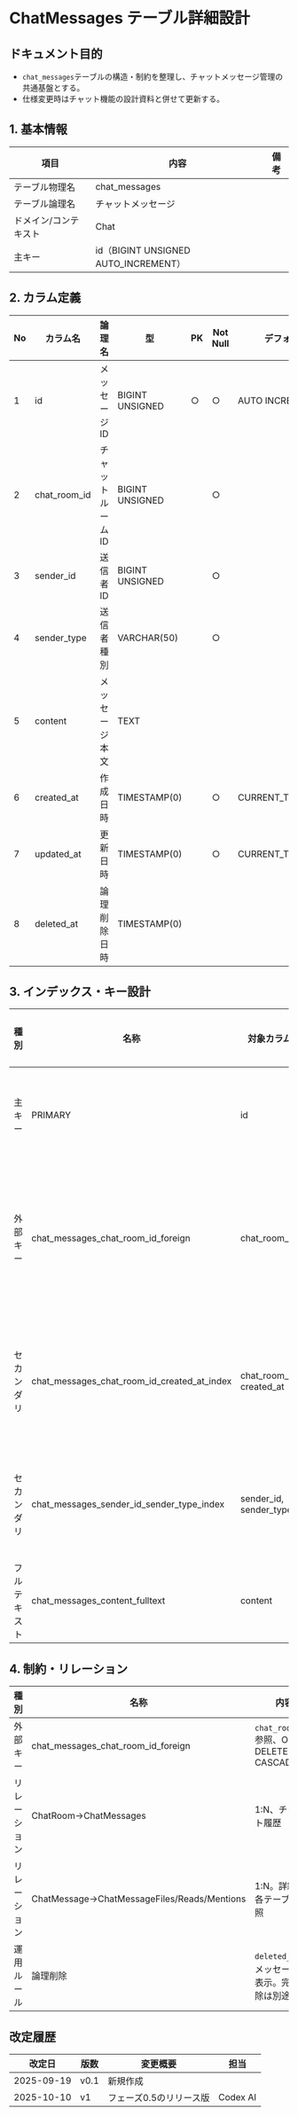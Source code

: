# ChatMessages テーブル詳細設計

## ドキュメント目的
- `chat_messages`テーブルの構造・制約を整理し、チャットメッセージ管理の共通基盤とする。
- 仕様変更時はチャット機能の設計資料と併せて更新する。

## 1. 基本情報
| 項目 | 内容 | 備考 |
|---|---|---|
| テーブル物理名 | chat_messages |  |
| テーブル論理名 | チャットメッセージ |  |
| ドメイン/コンテキスト | Chat |  |
| 主キー | id（BIGINT UNSIGNED AUTO_INCREMENT） |  |

## 2. カラム定義
| No | カラム名 | 論理名 | 型 | PK | Not Null | デフォルト | 説明/業務ルール | 備考 |
|---|---|---|---|---|---|---|---|---|
| 1 | id | メッセージID | BIGINT UNSIGNED | ○ | ○ | AUTO INCREMENT | システム採番。 |  |
| 2 | chat_room_id | チャットルームID | BIGINT UNSIGNED |  | ○ |  | `chat_rooms.id`参照。 | ON DELETE CASCADE |
| 3 | sender_id | 送信者ID | BIGINT UNSIGNED |  | ○ |  | 送信主体のID。 | 多態 |
| 4 | sender_type | 送信者種別 | VARCHAR(50) |  | ○ |  | 例: `users`, `operators`。 |  |
| 5 | content | メッセージ本文 | TEXT |  |  |  | リッチテキスト。添付のみの場合null可。 |  |
| 6 | created_at | 作成日時 | TIMESTAMP(0) |  | ○ | CURRENT_TIMESTAMP | 送信日時。 |  |
| 7 | updated_at | 更新日時 | TIMESTAMP(0) |  | ○ | CURRENT_TIMESTAMP | 編集時に更新。 | on update CURRENT_TIMESTAMP |
| 8 | deleted_at | 論理削除日時 | TIMESTAMP(0) |  |  |  | `softDeletes()`による削除フラグ。 |  |

## 3. インデックス・キー設計
| 種別 | 名称 | 対象カラム | ユニーク | 用途/目的 | 備考 |
|---|---|---|---|---|---|
| 主キー | PRIMARY | id | ○ | レコード一意性 |  |
| 外部キー | chat_messages_chat_room_id_foreign | chat_room_id | ○ | ルーム削除時の連鎖削除 |  |
| セカンダリ | chat_messages_chat_room_id_created_at_index | chat_room_id, created_at | × | 時系列メッセージ取得 |  |
| セカンダリ | chat_messages_sender_id_sender_type_index | sender_id, sender_type | × | 送信者別抽出/監査 |  |
| フルテキスト | chat_messages_content_fulltext | content | × | 本文検索 | MySQL InnoDB FT |

## 4. 制約・リレーション
| 種別 | 名称 | 内容 | 備考 |
|---|---|---|---|
| 外部キー | chat_messages_chat_room_id_foreign | `chat_rooms.id`参照、ON DELETE CASCADE |  |
| リレーション | ChatRoom→ChatMessages | 1:N、チャット履歴 |  |
| リレーション | ChatMessage→ChatMessageFiles/Reads/Mentions | 1:N。詳細は各テーブル参照 |  |
| 運用ルール | 論理削除 | `deleted_at`でメッセージ非表示。完全削除は別途。 |  |

## 改定履歴
| 改定日 | 版数 | 変更概要 | 担当 |
|---|---|---|---|
| 2025-09-19 | v0.1 | 新規作成 |  |
| 2025-10-10 | v1 | フェーズ0.5のリリース版 | Codex AI |